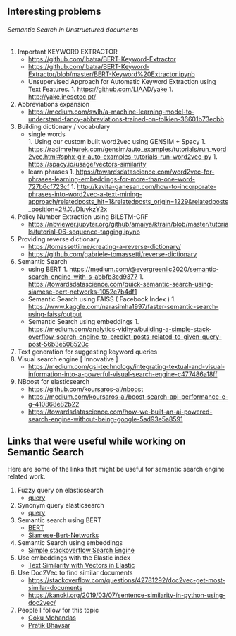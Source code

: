 ## Interesting problems 
###### Semantic Search in Unstructured documents

1.	Important KEYWORD EXTRACTOR 
      * https://github.com/ibatra/BERT-Keyword-Extractor
      * https://github.com/ibatra/BERT-Keyword-Extractor/blob/master/BERT-Keyword%20Extractor.ipynb
      * Unsupervised Approach for Automatic Keyword Extraction using Text Features.
            1. https://github.com/LIAAD/yake
            1. http://yake.inesctec.pt/
2.	Abbreviations expansion
      * https://medium.com/swlh/a-machine-learning-model-to-understand-fancy-abbreviations-trained-on-tolkien-36601b73ecbb
3.	Building dictionary / vocabulary  
      * single words  
            1. Using our custom built word2vec using GENSIM + Spacy
            1. https://radimrehurek.com/gensim/auto_examples/tutorials/run_word2vec.html#sphx-glr-auto-examples-tutorials-run-word2vec-py
            1. https://spacy.io/usage/vectors-similarity
      * learn phrases
            1. https://towardsdatascience.com/word2vec-for-phrases-learning-embeddings-for-more-than-one-word-727b6cf723cf
            1. http://kavita-ganesan.com/how-to-incorporate-phrases-into-word2vec-a-text-mining-approach/relatedposts_hit=1&relatedposts_origin=1229&relatedposts_position=2#.XuDIuvkzY2x
4.	Policy Number Extraction using BiLSTM-CRF
      * https://nbviewer.jupyter.org/github/amaiya/ktrain/blob/master/tutorials/tutorial-06-sequence-tagging.ipynb
5.	Providing reverse dictionary
      * https://tomassetti.me/creating-a-reverse-dictionary/
      * https://github.com/gabriele-tomassetti/reverse-dictionary
6.	Semantic Search 
      * using BERT
            1. https://medium.com/@evergreenllc2020/semantic-search-engine-with-s-abbfb3cd9377
            1. https://towardsdatascience.com/quick-semantic-search-using-siamese-bert-networks-1052e7b4df1
      * Semantic Search using FAISS ( Facebook Index )
            1. https://www.kaggle.com/narasimha1997/faster-semantic-search-using-faiss/output
      * Semantic Search using embeddings
            1. https://medium.com/analytics-vidhya/building-a-simple-stack-overflow-search-engine-to-predict-posts-related-to-given-query-post-56b3e508520c
7.	Text generation for suggesting keyword queries
8.	Visual search engine [ Innovative ]
      * https://medium.com/gsi-technology/integrating-textual-and-visual-information-into-a-powerful-visual-search-engine-c477486a18ff
9.	NBoost for elasticsearch 
      * https://github.com/koursaros-ai/nboost
      * https://medium.com/koursaros-ai/boost-search-api-performance-e-g-410868e82b22
      * https://towardsdatascience.com/how-we-built-an-ai-powered-search-engine-without-being-google-5ad93e5a8591


## Links that were useful while working on Semantic Search

Here are some of the links that might be useful for semantic search engine related work.

1.  Fuzzy query on elasticsearch
    * [query](https://www.elastic.co/guide/en/elasticsearch/reference/current/query-dsl-fuzzy-query.html)
2.  Synonym query elasticsearch
    * [query](https://www.elastic.co/blog/boosting-the-power-of-elasticsearch-with-synonyms)
3.  Semantic search using BERT
    * [BERT](https://medium.com/@evergreenllc2020/semantic-search-engine-with-s-abbfb3cd9377)
    * [Siamese-Bert-Networks](https://towardsdatascience.com/quick-semantic-search-using-siamese-bert-networks-1052e7b4df1)
4.  Semantic Search using embeddings
    * [Simple stackoverflow Search Engine](https://medium.com/analytics-vidhya/building-a-simple-stack-overflow-search-engine-to-predict-posts-related-to-given-query-post-56b3e508520c)
5.  Use embeddings with the Elastic index
    * [Text Similarity with Vectors in Elastic](https://www.elastic.co/blog/text-similarity-search-with-vectors-in-elasticsearch)
6.  Use Doc2Vec to find similar documents
    * https://stackoverflow.com/questions/42781292/doc2vec-get-most-similar-documents
    * https://kanoki.org/2019/03/07/sentence-similarity-in-python-using-doc2vec/
7.  People I follow for this topic
    * [Goku Mohandas](https://madewithml.com/projects/2025/haystack-neural-question-answering-at-scale/)
    * [Pratik Bhavsar](https://www.pratik.ai/)
